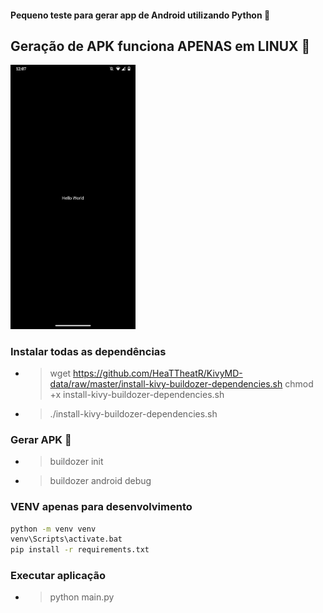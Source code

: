 #### Pequeno teste para gerar app de Android utilizando Python 🐍

## Geração de APK funciona APENAS em LINUX 🐧

<img src='doc/print.jpeg' style="width: 200px">

### Instalar todas as dependências
* > wget https://github.com/HeaTTheatR/KivyMD-data/raw/master/install-kivy-buildozer-dependencies.sh
chmod +x install-kivy-buildozer-dependencies.sh
* > ./install-kivy-buildozer-dependencies.sh

### Gerar APK 🤖
* > buildozer init
* > buildozer android debug

### VENV apenas para desenvolvimento
```bash
python -m venv venv
venv\Scripts\activate.bat
pip install -r requirements.txt
```

### Executar aplicação
* > python main.py
